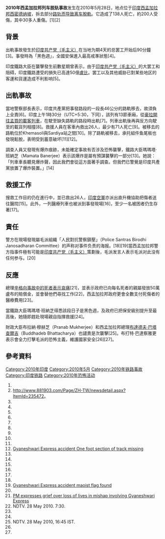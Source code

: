 **2010年西孟加拉邦列车脱轨事故**发生在2010年5月28日，地点位于[印度](../Page/印度.md "wikilink")[西孟加拉邦](../Page/西孟加拉邦.md "wikilink")[西密德纳坡](https://zh.wikipedia.org/wiki/西密德纳坡 "wikilink")，拆去部分[路轨而导致离车](https://zh.wikipedia.org/wiki/路轨 "wikilink")[脫軌](https://zh.wikipedia.org/wiki/脫軌 "wikilink")。它造成了138人死亡，約200人受傷，其中30多人重傷。\[1\]\[2\]

## 背景

出軌事故發生於[印度共产党（毛主义）](../Page/印度共产党（毛主义）.md "wikilink")在当地为期4天的总罢工开始后90分鐘\[3\]。事發時為「黑色週」，全國安保進入最高戒準狀態\[4\]。

印度鐵路大臣在襲擊發生前數星期曾表示，由于[印度共产党（毛主义）](../Page/印度共产党（毛主义）.md "wikilink")的大罢工和阻碍，印度鐵路遭受的損失已高達50億[盧比](https://zh.wikipedia.org/wiki/盧比 "wikilink")。罢工以及其他威胁已對某些地区的客運和貨運造成不利影响\[5\]。

## 出軌事故

當地警察部長表示，印度共產黨把事發路段的一段長46公分的路軌移去，故須負上全責\[6\]。印度上午1時30分（UTC+5:30，下同），該列有13節車廂，從[豪拉開往](../Page/豪拉车站.md "wikilink")[孟買的載客列車](https://zh.wikipedia.org/wiki/孟買 "wikilink")，在駛至缺失路軌的路段時出軌\[7\]。列車出軌後再與反方向駛至的載貨列相撞\[8\]。救援人員在客車內救出26人，最少有71人死亡\[9\]。被移去的路軌位於Khemasoli與Sardiya站之間\[10\]。除了路軌被移去，承托組件鱼尾板也發現鬆脫，表明受到蓄意破坏\[11\]\[12\]。

調查人員又發現有爆炸痕跡，未能確定事故有否涉及恐怖襲擊，鐵路大臣瑪瑪塔·班納芝（Mamata Banerjee）表示該爆炸是屬有預謀襲擊的一部分\[13\]。她說：「列車車長聽見爆炸聲，因此我們會從這方面著手調查。但我們已警覺是印度共產黨放置了爆炸裝置。」\[14\]

## 救援工作

搜救工作目的仍在進行中，並已救出26人，[印度空軍](../Page/印度空軍.md "wikilink")亦派出直升機協助把傷者送往醫院\[15\]。此外，一列醫療列車也被派到事發現場\[16\]，至少一名被困者仍生存著\[17\]。

## 責任

警方在現場發現屬毛派組織「人民對抗警察鎮壓」（Police Santras Birodhi Janosadharan Committee）的声称对事件负责的海报。\[18\]\[19\]當西孟加拉邦警方指事件極有可能是[印度共产党（毛主义）](../Page/印度共产党（毛主义）.md "wikilink")策劃後，毛派发言人表示毛派对此没有任何参与。\[20\]

## 反應

總理[辛格向事故中的死者表示哀痛](../Page/曼莫汉·辛格.md "wikilink")\[21\]，並表示政府已向每名死者的親屬發放50萬盧布的賠償金，並會替他們尋找工作\[22\]，西孟加拉邦政府更會全數支付死傷者的醫療費用\[23\]。

當鐵路大臣瑪瑪塔·班納芝得悉該段日子是黑色週，及政府已把保安級別提升至最高後，她隨即趕赴現場親自指揮救援\[24\]。

財政大臣布拉納·穆赫芝（Pranab Mukherjee）和西孟加拉邦總理[布達德夫·巴塔查爾吉](https://zh.wikipedia.org/wiki/布達德夫·巴塔查爾吉 "wikilink")（Buddhadeb Bhattacharya）也譴責是次襲擊\[25\]。布打特·巴達察雅更表示會全力打擊毛派的恐怖主義，維護國家安全\[26\]\[27\]。

## 參考資料

[Category:2010年印度](https://zh.wikipedia.org/wiki/Category:2010年印度 "wikilink") [Category:2010年5月](https://zh.wikipedia.org/wiki/Category:2010年5月 "wikilink") [Category:2010年铁路事故](https://zh.wikipedia.org/wiki/Category:2010年铁路事故 "wikilink") [Category:印度铁路](https://zh.wikipedia.org/wiki/Category:印度铁路 "wikilink") [Category:2010年恐怖活动](https://zh.wikipedia.org/wiki/Category:2010年恐怖活动 "wikilink")

1.
2.  <http://www.881903.com/Page/ZH-TW/newsdetail.aspx?ItemId=235472>。
3.
4.
5.
6.
7.
8.
9.
10.
11.
12. [Gyaneshwari Express accident One foot section of track missing](http://livestreamingx.com/gyaneshwari-express-accident-one-foot-section-of-track-missing-05282826.html)
13.
14.
15.
16.
17.
18.
19. [Gyaneshwari Express accident maoist flag found](http://livestreamingx.com/gyaneshwari-express-accident-maoist-flag-found-05282829.html)
20.
21. [PM expresses grief over loss of lives in mishap involving Gyaneshwari Express](http://livestreamingx.com/pm-expresses-grief-over-loss-of-lives-in-mishap-involving-gyaneshwari-express-05282818.html)
22. NDTV. 28 May 2010. 7:30.
23.
24.
25. NDTV. 28 May 2010, 16:45 IST.
26.
27.